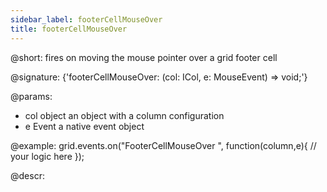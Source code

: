 ```yaml
---
sidebar_label: footerCellMouseOver
title: footerCellMouseOver
---          
```


@short: fires on moving the mouse pointer over a grid footer cell

@signature: {'footerCellMouseOver: (col: ICol, e: MouseEvent) => void;'}

@params:
- col		object		an object with a column configuration
- e				Event		a native event object

@example:
grid.events.on("FooterCellMouseOver ", function(column,e){
    // your logic here
});


@descr:
